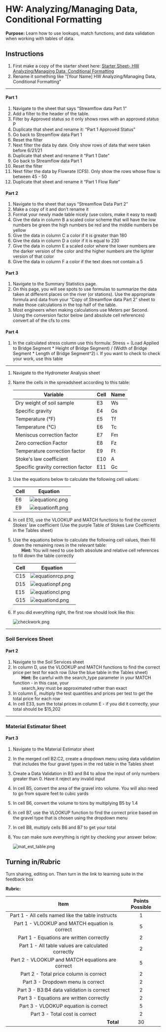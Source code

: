#  HW: Analyzing/Managing Data, Conditional Formatting

**Purpose:** Learn how to use lookups, match functions, and data validation when working with tables of data.

## Instructions
1. First make a copy of the starter sheet here:
   [Starter Sheet- HW Analyzing/Managing Data, Conditional Formatting]([https://docs.google.com/spreadsheets/d/1AVq6HfUD7hCXnJXD6L9dSqogVHGz_7yDUDuqRiZO5n0/edit?usp=sharing](https://docs.google.com/spreadsheets/d/1z9aHndUNtykZRRPncvE9h9ZbW7JfEta5npLSiirBanQ/edit?usp=sharing))
2. Rename it something like “[Your Name] HW Analyzing/Managing Data, Conditional Formatting”

---

#### Part 1

1. Navigate to the sheet that says “Streamflow data Part 1”
2. Add a filter to the header of the table.
3. Filter by Approved status so it only shows rows with an approved status P
4. Duplicate that sheet and rename it: “Part 1 Approved Status”
5. Go back to Streamflow data Part 1
6. Reset the filter
7. Next filter the data by date. Only show rows of data that were taken before 6/21/21
8. Duplicate that sheet and rename it “Part 1 Date”
9. Go back to Streamflow data Part 1
10. Reset the filter
11. Next filter the data by Flowrate (CFS). Only show the rows whose flow is between 45 - 50
12. Duplicate that sheet and rename it “Part 1 Flow Rate”

#### Part 2

1. Navigate to the sheet that says “Streamflow Data Part 2”
2. Make a copy of it and don’t rename it
3. Format your newly made table nicely (use colors, make it easy to read)
4. Give the data in column B a scaled color scheme that will have the low numbers be green the high numbers be red and the middle numbers be yellow
5. Give the data in column C a color if it is greater than 180
6. Give the data in column D a color if it is equal to 230
7. Give the data in column E a scaled color where the lower numbers are the darker version of the color and the higher numbers are the lighter version of that color
8. Give the data in column F a color if the text does not contain a 5

#### Part 3

1. Navigate to the Summary Statistics page.
2. On this page, you will see spots to use formulas to summarize the data taken at different places on the river (or stations). Use the appropriate formula and data from your “Copy of Streamflow data Part 2” sheet to make those calculations in the top half of the table.
3. Most engineers when making calculations use Meters per Second. Using the conversion factor below (and absolute cell references) convert all of the cfs to cms

#### Part 4

1. In the calculated stress column use this formula: Stress = (Load Applied to Bridge Segment * Height of Bridge Segment) / (Width of Bridge Segment * Length of Bridge Segment^2)
  i.  If you want to check to check your work, use this table
---
1. Navigate to the Hydrometer Analysis sheet
2. Name the cells in the spreadsheet according to this table:
    
      Variable                          |  Cell  | Name
      --------------------------------- | ------ | -----
      Dry weight of soil sample         |   E3   |  Ws
      Specific gravity                  |   E4   |  Gs
      Temperature (°F)                  |   E5   |  Tf
      Temperature (°C)                  |   E6   |  Tc
      Meniscus correction factor        |   E7   |  Fm
      Zero correction Factor		        |   E8   |  Fz
      Temperature correction factor     |   E9   |  Ft
      Stoke's law coefficient           |   E10  |  A
      Specific gravity correction factor|   E11  |  Gc

3. Use the equations below to calculate the following cell values:

      Cell | Equation
     ----- | ---------------
       E6  | ![equationc.png](images/equationc.png)
       E9  | ![equationft.png](images/equationft.png)
   
4. In cell E10, use the VLOOKUP and MATCH functions to find the correct Stokes’ law coefficient (Use the purple Table of Stokes Law Coefficients in the Tables sheet)
5. Use the equations below to calculate the following cell values, then fill down the remaining rows in the relevant table:
   <br>&nbsp;&nbsp;&nbsp;&nbsp;&nbsp;&nbsp;&nbsp;**Hint:** You will need to use both absolute and relative cell references to fill down the table correctly </br>
   
      Cell | Equation
     ----- | ---------------
       C15  | ![equationrcp.png](images/equationrcp.png)
       D15  | ![equationpf.png](images/equationpf.png)
       E15  | ![equationcl.png](images/equationcl.png)
       G15  | ![equationd.png](images/equationd.png)
   
6. If you did everything right, the first row should look like this:

   ![checkwork.png](images/checkwork.png)
---

### Soil Services Sheet

#### Part 2
1. Navigate to the Soil Services sheet
2. In column D, use the VLOOKUP and MATCH functions to find the correct price per test for each row (Use the blue table in the Tables sheet)
   <br>&nbsp;&nbsp;&nbsp;&nbsp;&nbsp;&nbsp;&nbsp;**Hint:** Be careful with the search_type parameter in your MATCH function - in this case, your </br>&nbsp;&nbsp;&nbsp;&nbsp;&nbsp;&nbsp;&nbsp;search_key must be approximated rather than exact</br>
4. In column E, multiply the test quantities and prices per test to get the total price for each row
5. In cell E33, sum the total prices in column E - if you did it correctly, your total should be $15,202

---

### Material Estimator Sheet

#### Part 3
1. Navigate to the Material Estimator sheet
2. In the merged cell B2:C2, create a dropdown menu using data validation that includes the four gravel types in the red table in the Tables sheet
3. Create a Data Validation in B3 and B4 to allow the input of only numbers greater than 0. Have it reject any invalid input
4. In cell B5, convert the area of the gravel into volume. You will also need to go from square feet to cubic yards
5. In cell B6, convert the volume to tons by multiplying B5 by 1.4
6. In cell B7, use the VLOOKUP function to find the correct price based on the gravel type that is chosen using the dropdown menu
7. In cell B8, multiply cells B6 and B7 to get your total
8. You can make sure everything is right by checking your answer below:
   
   ![mat_est_table.png](images/mat_est_table.png)


## Turning in/Rubric
Turn sharing, editing on. Then turn in the link to learning suite in the feedback box

**Rubric:**

|                       Item                       | Points Possible |
|:------------------------------------------------:|:---------------:|
| Part 1 - All cells named like the table instructs|        1        |
| Part 1 - VLOOKUP and MATCH equation is correct   |       5         |
| Part 1 - Equations are written correctly         |       2         |
| Part 1 - All table values are calculated correctly|       2         |
| Part 2 - VLOOKUP and MATCH equations are correct |       5         |
| Part 2 - Total price column is correct           |       2         |
| Part 3 - Dropdown menu is correct                |       2         |
| Part 3 - B3:B4 data validation is correct        |       2         |
| Part 3 - Equations are written correctly         |       2         |
| Part 3 - VLOOKUP equation is correct             |        5        |
| Part 3 - Total cost is correct                   |        2        |
|  <div style="text-align: right">**Total**</div>  |       30        |
